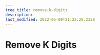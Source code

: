```yaml
---
tree_title: remove-k-digits
description: 
last_modified: 2022-06-09T21:23:28.2328
---
```


# Remove K Digits
